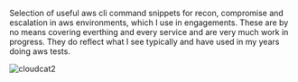 Selection of useful aws cli command snippets for recon, compromise and escalation in aws environments, which I use in engagements. These are by no means covering everthing and every service and are very much work in progress. They do reflect what I see typically and have used in my years doing aws tests. 

![cloudcat2](https://user-images.githubusercontent.com/103029185/233423180-7cb7fc8c-e9aa-4a83-a228-da0933df3689.png)

